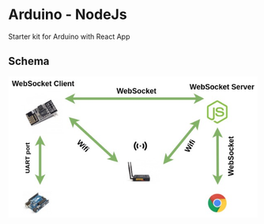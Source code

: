 # Arduino - NodeJs

Starter kit for Arduino with React App

## Schema

![Test Image 3](img/diagram.jpg)